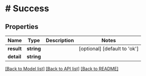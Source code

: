 # # Success

## Properties

Name | Type | Description | Notes
------------ | ------------- | ------------- | -------------
**result** | **string** |  | [optional] [default to 'ok']
**detail** | **string** |  |

[[Back to Model list]](../../README.md#models) [[Back to API list]](../../README.md#endpoints) [[Back to README]](../../README.md)
